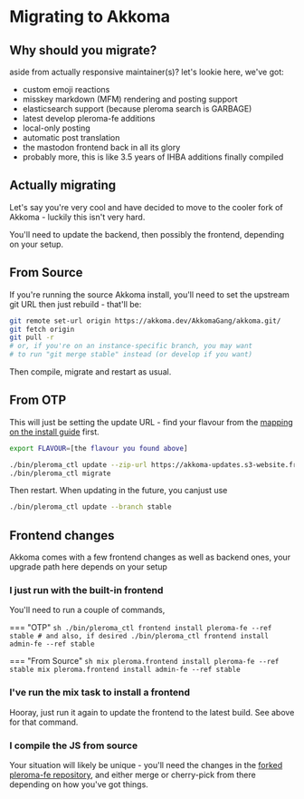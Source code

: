 # Migrating to Akkoma

## Why should you migrate?

aside from actually responsive maintainer(s)? let's lookie here, we've got:

- custom emoji reactions
- misskey markdown (MFM) rendering and posting support
- elasticsearch support (because pleroma search is GARBAGE)
- latest develop pleroma-fe additions
- local-only posting
- automatic post translation
- the mastodon frontend back in all its glory
- probably more, this is like 3.5 years of IHBA additions finally compiled

## Actually migrating

Let's say you're very cool and have decided to move to the cooler
fork of Akkoma - luckily this isn't very hard.

You'll need to update the backend, then possibly the frontend, depending
on your setup.

## From Source

If you're running the source Akkoma install, you'll need to set the
upstream git URL then just rebuild - that'll be:

```bash
git remote set-url origin https://akkoma.dev/AkkomaGang/akkoma.git/
git fetch origin
git pull -r
# or, if you're on an instance-specific branch, you may want
# to run "git merge stable" instead (or develop if you want)
```

Then compile, migrate and restart as usual.

## From OTP

This will just be setting the update URL - find your flavour from the [mapping on the install guide](../otp_en/#detecting-flavour) first.

```bash
export FLAVOUR=[the flavour you found above]

./bin/pleroma_ctl update --zip-url https://akkoma-updates.s3-website.fr-par.scw.cloud/stable/akkoma-$FLAVOUR.zip
./bin/pleroma_ctl migrate
```

Then restart. When updating in the future, you canjust use

```bash
./bin/pleroma_ctl update --branch stable
```

## Frontend changes

Akkoma comes with a few frontend changes as well as backend ones,
your upgrade path here depends on your setup

### I just run with the built-in frontend

You'll need to run a couple of commands,

=== "OTP"
    ```sh
    ./bin/pleroma_ctl frontend install pleroma-fe --ref stable
    # and also, if desired
    ./bin/pleroma_ctl frontend install admin-fe --ref stable
    ```

=== "From Source"
    ```sh
    mix pleroma.frontend install pleroma-fe --ref stable
    mix pleroma.frontend install admin-fe --ref stable
    ```

### I've run the mix task to install a frontend

Hooray, just run it again to update the frontend to the latest build.
See above for that command.

### I compile the JS from source

Your situation will likely be unique - you'll need the changes in the
[forked pleroma-fe repository](https://akkoma.dev/AkkomaGang/pleroma-fe),
and either merge or cherry-pick from there depending on how you've got
things.
